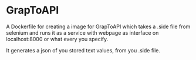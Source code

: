# GrapToAPI
A Dockerfile for creating a image for GrapToAPI which takes a .side file from selenium
and runs it as a service with webpage as interface on localhost:8000 or what every you specify.

It generates a json of you stored text values, from you .side file.
